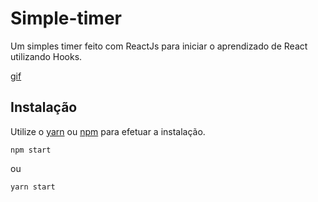 # Simple-timer

Um simples timer feito com ReactJs para iniciar o aprendizado de React utilizando Hooks.

[gif](https://imgflip.com/gif/3tfzov)

## Instalação

Utilize o [yarn](https://yarnpkg.com/cli/install) ou [npm](https://docs.npmjs.com/getting-started/) para efetuar a instalação.

```npm
npm start
```

ou

```yarn
yarn start
```



